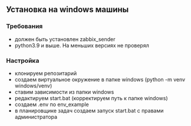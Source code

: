 ## Установка на windows машины
### Требования
- должен быть установлен zabbix_sender
- python3.9 и выше. На меньших версиях не проверял

### Настройка
- клонируем репозитарий
- создаем виртуальное окружение в папке windows (python -m venv windows/venv)
- ставим зависимости из папки windows
- редактируем start.bat (корректируем путь к папке windows)
- создаем .env по env_example
- в планировщике задач создаем запуск start.bat с правами администратора 
